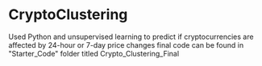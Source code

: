# CryptoClustering
 Used Python and unsupervised learning to predict if cryptocurrencies are affected by 24-hour or 7-day price changes final code can be found in "Starter_Code" folder titled Crypto_Clustering_Final
